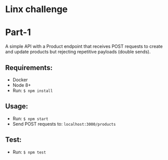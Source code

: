 # Linx challenge

# Part-1

A simple API with a Product endpoint that receives POST requests to create and update products but rejecting repetitive payloads (double sends).

## Requirements:

* Docker
* Node 8+
* Run: `$ npm install`

## Usage:

* Run: `$ npm start`
* Send POST requests to: `localhost:3000/products`

## Test:

* Run: `$ npm test`
